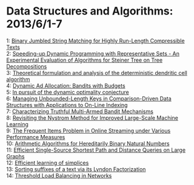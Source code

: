# Data Structures and Algorithms: 2013/6/1-7  
1: [Binary Jumbled String Matching for Highly Run-Length Compressible Texts](https://doi.org/10.48550/arXiv.1206.2523)  
2: [Speeding-up Dynamic Programming with Representative Sets - An  Experimental Evaluation of Algorithms for Steiner Tree on Tree Decompositions](https://doi.org/10.48550/arXiv.1305.7448)  
3: [Theoretical formulation and analysis of the deterministic dendritic cell  algorithm](https://doi.org/10.48550/arXiv.1305.7476)  
4: [Dynamic Ad Allocation: Bandits with Budgets](https://doi.org/10.48550/arXiv.1306.0155)  
5: [In pursuit of the dynamic optimality conjecture](https://doi.org/10.48550/arXiv.1306.0207)  
6: [Managing Unbounded-Length Keys in Comparison-Driven Data Structures with  Applications to On-Line Indexing](https://doi.org/10.48550/arXiv.1306.0406)  
7: [Characterizing Truthful Multi-Armed Bandit Mechanisms](https://doi.org/10.48550/arXiv.0812.2291)  
8: [Revisiting the Nystrom Method for Improved Large-Scale Machine Learning](https://doi.org/10.48550/arXiv.1303.1849)  
9: [The Frequent Items Problem in Online Streaming under Various Performance  Measures](https://doi.org/10.48550/arXiv.1306.0771)  
10: [Arithmetic Algorithms for Hereditarily Binary Natural Numbers](https://doi.org/10.48550/arXiv.1306.1128)  
11: [Efficient Single-Source Shortest Path and Distance Queries on Large  Graphs](https://doi.org/10.48550/arXiv.1306.1153)  
12: [Efficient learning of simplices](https://doi.org/10.48550/arXiv.1211.2227)  
13: [Sorting suffixes of a text via its Lyndon Factorization](https://doi.org/10.48550/arXiv.1306.1366)  
14: [Threshold Load Balancing in Networks](https://doi.org/10.48550/arXiv.1306.1402)  